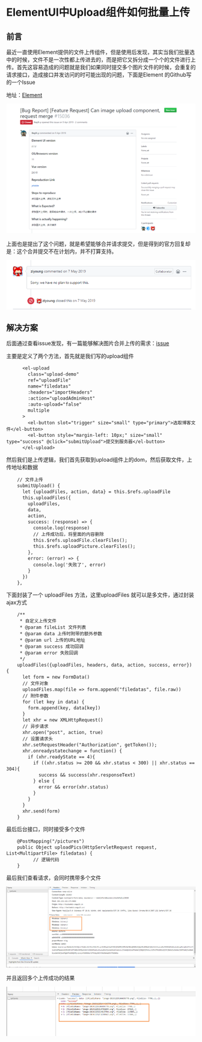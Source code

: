 # ElementUI中Upload组件如何批量上传

## 前言

最近一直使用Element提供的文件上传组件，但是使用后发现，其实当我们批量选中的时候，文件不是一次性都上传进去的，而是把它又拆分成一个个的文件进行上传。首先这容易造成的问题就是我们如果同时提交多个图片文件的时候，会重复的请求接口，造成接口并发访问的时可能出现的问题，下面是Element 的Github写的一个Issue

地址：[Element](https://github.com/ElemeFE/element/issues/15036)

![image-20200411115231912](images/image-20200411115231912.png)

上面也是提出了这个问题，就是希望能够合并请求提交，但是得到的官方回复却是：这个合并提交不在计划内，并不打算支持。



![image-20200411115319703](images/image-20200411115319703.png)



## 解决方案

后面通过查看issue发现，有一篇能够解决图片合并上传的需求：[issue](https://github.com/ElemeFE/element/issues/8052)

主要是定义了两个方法，首先就是我们写的upload组件

```
      <el-upload
        class="upload-demo"
        ref="uploadFile"
        name="filedatas"
        :headers="importHeaders"
        :action="uploadAdminHost"
        :auto-upload="false"
        multiple
      >
        <el-button slot="trigger" size="small" type="primary">选取博客文件</el-button>
        <el-button style="margin-left: 10px;" size="small" type="success" @click="submitUpload">提交到服务器</el-button>
      </el-upload>
```

然后我们是上传逻辑，我们首先获取到upload组件上的dom，然后获取文件，上传地址和数据

```
    // 文件上传
    submitUpload() {
      let {uploadFiles, action, data} = this.$refs.uploadFile      
      this.uploadFiles({
        uploadFiles,
        data,
        action,
        success: (response) => {
          console.log(response)
          // 上传成功后，将里面的内容删除
          this.$refs.uploadFile.clearFiles();
          this.$refs.uploadPicture.clearFiles();
        },
        error: (error) => {
          console.log('失败了', error)
        }
      })
    },
```

下面封装了一个 uploadFiles 方法，这里uploadFiles 就可以是多文件，通过封装ajax方式

```
    /**
     * 自定义上传文件
     * @param fileList 文件列表
     * @param data 上传时附带的额外参数
     * @param url 上传的URL地址
     * @param success 成功回调
     * @param error 失败回调
     */
    uploadFiles({uploadFiles, headers, data, action, success, error}) {
      let form = new FormData()
      // 文件对象
      uploadFiles.map(file => form.append("filedatas", file.raw))
      // 附件参数
      for (let key in data) {
        form.append(key, data[key])
      }
      let xhr = new XMLHttpRequest()
      // 异步请求
      xhr.open("post", action, true)
      // 设置请求头
      xhr.setRequestHeader("Authorization", getToken());
      xhr.onreadystatechange = function() {
        if (xhr.readyState == 4){
          if ((xhr.status >= 200 && xhr.status < 300) || xhr.status == 304){
            success && success(xhr.responseText)
          } else {
            error && error(xhr.status)
          }
        }
      }
      xhr.send(form)
    }
```

最后后台接口，同时接受多个文件

```
    @PostMapping("/pictures")
    public Object uploadPics(HttpServletRequest request, List<MultipartFile> filedatas) {
          // 逻辑代码
	}
```

最后我们查看请求，会同时携带多个文件

![image-20200411172208388](images/image-20200411172208388.png)

并且返回多个上传成功的结果

![image-20200411172255665](images/image-20200411172255665.png)